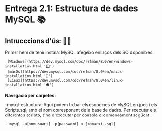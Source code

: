 # Entrega 2.1: Estructura de dades MySQL 📚

## Intrucccions d'ús: 🧙‍♂️

Primer hem de tenir instalat MySQL afegeixo enllaços dels SO disponibles:

     [Windows](https://dev.mysql.com/doc/refman/8.0/en/windows-installation.html '🪟')
     [macOs](https://dev.mysql.com/doc/refman/8.0/en/macos-installation.html '🍏')
     [Linux](https://dev.mysql.com/doc/refman/8.0/en/linux-installation.html '👽')

**Navegació per carpetes:**

-mysql-estructura: Aqui podem trobar els esquemes de MySQL en jpeg i els Scripts.sql, amb el nom corresponent de la base de dades.
Per executar els diferentes scripts, s'ha d'executar per consola el comandament següent : 

    - mysql -u[nomusuari] -p[password] < [nomarxiu.sql]





